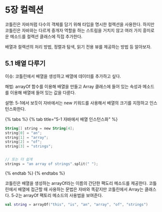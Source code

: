 # 5장 컬렉션

코틀린은 자바처럼 다수의 객체를 담기 위해 타입을 명시한 컬렉션을 사용한다. 하지만 코틀린은 자바와는 다르게 중개자 역할을 하는 스트림을 거치지 않고 여러 가지 흥미로운 메소드를 컬렉션 클래스에 직접 추가한다.

배열과 컬렉션의 처리 방법, 정렬과 탐색, 읽기 전용 뷰를 제공하는 방법 등 알아보자.

## 5.1 배열 다루기

이슈: 코틀린에서 배열을 생성하고 배열에 데이터를 추가하고 싶다.

해법: arrayOf 함수를 이용해 배열을 만들고 Array 클래스에 들어 있는 속성과 메소드를 이용해 배열에 들어 있는 값을 다룬다.

설명: 5-1에서 보듯이 자바에서는 new 키워드를 사용해서 배열의 크기를 지정하고 인스턴스화한다.

{% tabs %}
{% tab title="5-1 자바에서 배열 인스턴스화" %}
```kotlin
String[] string = new String[4];
string[0] = "an";
string[1] = "array";
string[2] = "of";
string[3] = "strings";


// 또는 더 쉽게
strings = "an array of strings".split(" ");
```
{% endtab %}
{% endtabs %}

코틀린은 배열을 생성하는 arrayOf라는 이름의 간단한 팩도리 메소드를 제공한다. 코틀린에서 배열에 접근할 때 사용하는 문법은 자바와 똑같지만 코틀린에서 Array는 클래스다. 5-2는 arrayOf 팩토리 메소드의 사용법을 보여준다.

```kotlin
val string = arrayOf("this", "is", "an", "array", "of", "strings")
```

